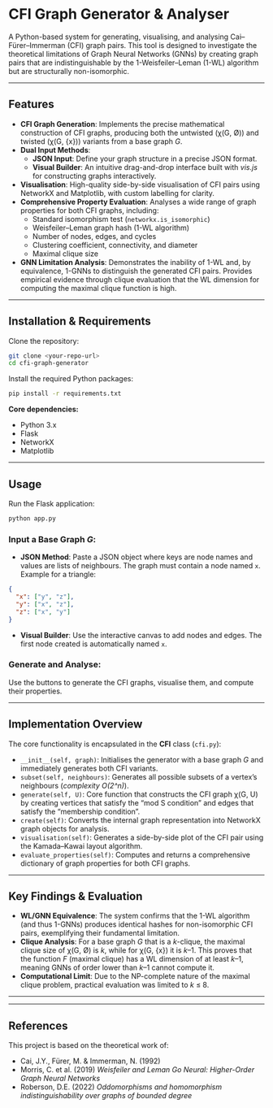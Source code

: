 # CFI Graph Generator & Analyser

A Python-based system for generating, visualising, and analysing Cai–Fürer–Immerman (CFI) graph pairs. This tool is designed to investigate the theoretical limitations of Graph Neural Networks (GNNs) by creating graph pairs that are indistinguishable by the 1-Weisfeiler–Leman (1-WL) algorithm but are structurally non-isomorphic.

---

## Features

- **CFI Graph Generation**: Implements the precise mathematical construction of CFI graphs, producing both the untwisted (χ(G, Ø)) and twisted (χ(G, {x})) variants from a base graph *G*.  
- **Dual Input Methods**:  
  - **JSON Input**: Define your graph structure in a precise JSON format.  
  - **Visual Builder**: An intuitive drag-and-drop interface built with *vis.js* for constructing graphs interactively.  
- **Visualisation**: High-quality side-by-side visualisation of CFI pairs using NetworkX and Matplotlib, with custom labelling for clarity.  
- **Comprehensive Property Evaluation**: Analyses a wide range of graph properties for both CFI graphs, including:  
  - Standard isomorphism test (`networkx.is_isomorphic`)  
  - Weisfeiler–Leman graph hash (1-WL algorithm)  
  - Number of nodes, edges, and cycles  
  - Clustering coefficient, connectivity, and diameter  
  - Maximal clique size  
- **GNN Limitation Analysis**: Demonstrates the inability of 1-WL and, by equivalence, 1-GNNs to distinguish the generated CFI pairs. Provides empirical evidence through clique evaluation that the WL dimension for computing the maximal clique function is high.

---

## Installation & Requirements

Clone the repository:

```bash
git clone <your-repo-url>
cd cfi-graph-generator
```

Install the required Python packages:

```bash
pip install -r requirements.txt
```

**Core dependencies:**
- Python 3.x  
- Flask  
- NetworkX  
- Matplotlib  

---

## Usage

Run the Flask application:

```bash
python app.py
```

### Input a Base Graph *G*:

- **JSON Method**: Paste a JSON object where keys are node names and values are lists of neighbours. The graph must contain a node named `x`. Example for a triangle:  

```json
{
  "x": ["y", "z"],
  "y": ["x", "z"],
  "z": ["x", "y"]
}
```

- **Visual Builder**: Use the interactive canvas to add nodes and edges. The first node created is automatically named `x`.

### Generate and Analyse:
Use the buttons to generate the CFI graphs, visualise them, and compute their properties.

---

## Implementation Overview

The core functionality is encapsulated in the **CFI** class (`cfi.py`):

- `__init__(self, graph)`: Initialises the generator with a base graph *G* and immediately generates both CFI variants.  
- `subset(self, neighbours)`: Generates all possible subsets of a vertex’s neighbours (*complexity O(2^n)*).  
- `generate(self, U)`: Core function that constructs the CFI graph χ(G, U) by creating vertices that satisfy the “mod S condition” and edges that satisfy the “membership condition”.  
- `create(self)`: Converts the internal graph representation into NetworkX graph objects for analysis.  
- `visualisation(self)`: Generates a side-by-side plot of the CFI pair using the Kamada–Kawai layout algorithm.  
- `evaluate_properties(self)`: Computes and returns a comprehensive dictionary of graph properties for both CFI graphs.

---

## Key Findings & Evaluation

- **WL/GNN Equivalence**: The system confirms that the 1-WL algorithm (and thus 1-GNNs) produces identical hashes for non-isomorphic CFI pairs, exemplifying their fundamental limitation.  
- **Clique Analysis**: For a base graph *G* that is a *k*-clique, the maximal clique size of χ(G, Ø) is *k*, while for χ(G, {x}) it is *k*–1. This proves that the function *F* (maximal clique) has a WL dimension of at least *k*–1, meaning GNNs of order lower than *k*–1 cannot compute it.  
- **Computational Limit**: Due to the NP-complete nature of the maximal clique problem, practical evaluation was limited to *k* ≤ 8.

---

---

## References

This project is based on the theoretical work of:

- Cai, J.Y., Fürer, M. & Immerman, N. (1992)  
- Morris, C. et al. (2019) *Weisfeiler and Leman Go Neural: Higher-Order Graph Neural Networks*  
- Roberson, D.E. (2022) *Oddomorphisms and homomorphism indistinguishability over graphs of bounded degree*  
